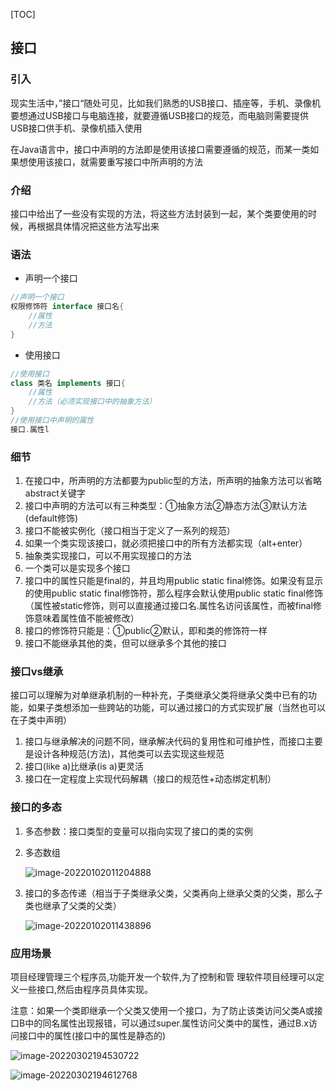 [TOC]

## 接口

### 引入

现实生活中，”接口“随处可见，比如我们熟悉的USB接口、插座等，手机、录像机要想通过USB接口与电脑连接，就要遵循USB接口的规范，而电脑则需要提供USB接口供手机、录像机插入使用

在Java语言中，接口中声明的方法即是使用该接口需要遵循的规范，而某一类如果想使用该接口，就需要重写接口中所声明的方法

### 介绍

接口中给出了一些没有实现的方法，将这些方法封装到一起，某个类要使用的时候，再根据具体情况把这些方法写出来

### 语法

- 声明一个接口

```java
//声明一个接口
权限修饰符 interface 接口名{
    //属性
    //方法
}
```

- 使用接口

```java
//使用接口
class 类名 implements 接口{
    //属性
    //方法（必须实现接口中的抽象方法）
}
//使用接口中声明的属性
接口.属性l
```

### 细节

1. 在接口中，所声明的方法都要为public型的方法，所声明的抽象方法可以省略abstract关键字
2. 接口中声明的方法可以有三种类型：①抽象方法②静态方法③默认方法(default修饰)
3. 接口不能被实例化（接口相当于定义了一系列的规范）
4. 如果一个类实现该接口，就必须把接口中的所有方法都实现（alt+enter）
5. 抽象类实现接口，可以不用实现接口的方法
6. 一个类可以是实现多个接口
7. 接口中的属性只能是final的，并且均用public static final修饰。如果没有显示的使用public static final修饰符，那么程序会默认使用public static final修饰（属性被static修饰，则可以直接通过接口名.属性名访问该属性，而被final修饰意味着属性值不能被修改）
8. 接口的修饰符只能是：①public②默认，即和类的修饰符一样
9. 接口不能继承其他的类，但可以继承多个其他的接口

### 接口vs继承

接口可以理解为对单继承机制的一种补充，子类继承父类将继承父类中已有的功能，如果子类想添加一些跨站的功能，可以通过接口的方式实现扩展（当然也可以在子类中声明）

1. 接口与继承解决的问题不同，继承解决代码的复用性和可维护性，而接口主要是设计各种规范(方法)，其他类可以去实现这些规范
2. 接口(like a)比继承(is a)更灵活
3. 接口在一定程度上实现代码解耦（接口的规范性+动态绑定机制） 

### 接口的多态

1. 多态参数：接口类型的变量可以指向实现了接口的类的实例

2. 多态数组

   ![image-20220102011204888](%E6%8E%A5%E5%8F%A3.assets/image-20220102011204888.png)

3. 接口的多态传递（相当于子类继承父类，父类再向上继承父类的父类，那么子类也继承了父类的父类）

   ![image-20220102011438896](https://typora-xing.oss-cn-hangzhou.aliyuncs.com/image-20220102011438896.png)

### 应用场景

项目经理管理三个程序员,功能开发一个软件,为了控制和管 理软件项目经理可以定义一些接口,然后由程序员具体实现。

注意：如果一个类即继承一个父类又使用一个接口，为了防止该类访问父类A或接口B中的同名属性出现报错，可以通过super.属性访问父类中的属性，通过B.x访问接口中的属性(接口中的属性是静态的)

![image-20220302194530722](https://typora-xing.oss-cn-hangzhou.aliyuncs.com/img/image-20220302194530722.png)

![image-20220302194612768](https://typora-xing.oss-cn-hangzhou.aliyuncs.com/img/image-20220302194612768.png)

 